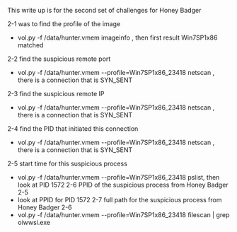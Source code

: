This write up is for the second set of challenges for Honey Badger

2-1 was to find the profile of the image
- vol.py -f /data/hunter.vmem imageinfo , then first result Win7SP1x86 matched

2-2 find the suspicious remote port
- vol.py -f /data/hunter.vmem --profile=Win7SP1x86_23418 netscan , there is a connection that is SYN_SENT

2-3 find the suspicious remote IP
- vol.py -f /data/hunter.vmem --profile=Win7SP1x86_23418 netscan , there is a connection that is SYN_SENT

2-4 find the PID that initiated this connection
- vol.py -f /data/hunter.vmem --profile=Win7SP1x86_23418 netscan , there is a connection that is SYN_SENT

2-5 start time for this suspicious process
- vol.py -f /data/hunter.vmem --profile=Win7SP1x86_23418 pslist, then look at PID 1572
2-6 PPID of the suspicious process from Honey Badger 2-5
- look at PPID for PID 1572
2-7 full path for the suspicious process from Honey Badger 2-6
- vol.py -f /data/hunter.vmem --profile=Win7SP1x86_23418 filescan | grep oiwwsi.exe
